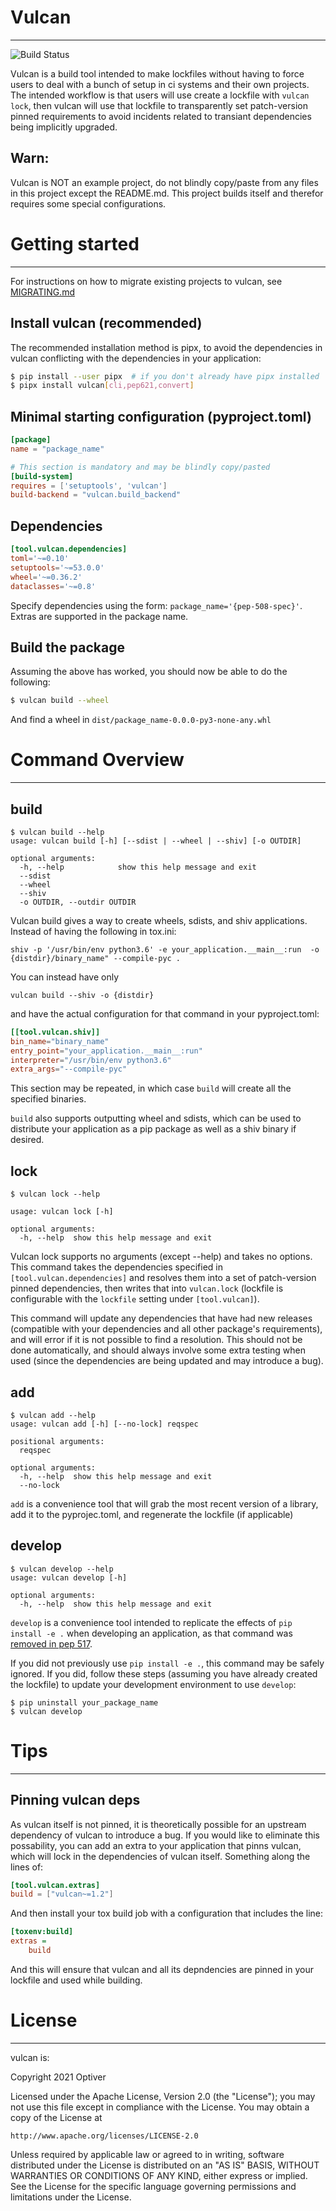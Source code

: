 # Vulcan

---

![Build Status](http://bamboo.ams.optiver.com/plugins/servlet/wittified/build-status/OP-VUL)

Vulcan is a build tool intended to make lockfiles without having to force users to deal with a bunch of setup 
in ci systems and their own projects. The intended workflow is that users will use create a lockfile with 
`vulcan lock`, then vulcan will use that lockfile to transparently set patch-version pinned requirements 
to avoid incidents related to transiant dependencies being implicitly upgraded.

## Warn:

Vulcan is NOT an example project, do not blindly copy/paste from any files in this project except the
README.md. This project builds itself and therefor requires some special configurations.

# Getting started

---

For instructions on how to migrate existing projects to vulcan, see [MIGRATING.md](./MIGRATING.md)

## Install vulcan (recommended)
The recommended installation method is pipx, to avoid the dependencies in vulcan conflicting with the 
dependencies in your application:

```bash
$ pip install --user pipx  # if you don't already have pipx installed
$ pipx install vulcan[cli,pep621,convert]
```

## Minimal starting configuration (pyproject.toml)

```toml
[package]
name = "package_name"

# This section is mandatory and may be blindly copy/pasted
[build-system]
requires = ['setuptools', 'vulcan']
build-backend = "vulcan.build_backend"
```

## Dependencies 

```toml
[tool.vulcan.dependencies]
toml='~=0.10'
setuptools='~=53.0.0'
wheel='~=0.36.2'
dataclasses='~=0.8'
```

Specify dependencies using the form: `package_name='{pep-508-spec}'`. Extras are supported in the package name.

## Build the package


Assuming the above has worked, you should now be able to do the following:

```bash
$ vulcan build --wheel
```

And find a wheel in `dist/package_name-0.0.0-py3-none-any.whl`

# Command Overview

---

## build

```
$ vulcan build --help
usage: vulcan build [-h] [--sdist | --wheel | --shiv] [-o OUTDIR]

optional arguments:
  -h, --help            show this help message and exit
  --sdist
  --wheel
  --shiv
  -o OUTDIR, --outdir OUTDIR
```

Vulcan build gives a way to create wheels, sdists, and shiv applications. Instead of having the following in
tox.ini:
```
shiv -p '/usr/bin/env python3.6' -e your_application.__main__:run  -o {distdir}/binary_name" --compile-pyc .
```

You can instead have only 
```
vulcan build --shiv -o {distdir}
```
and have the actual  configuration for that command in your pyproject.toml:

```toml
[[tool.vulcan.shiv]]
bin_name="binary_name"
entry_point="your_application.__main__:run"
interpreter="/usr/bin/env python3.6"
extra_args="--compile-pyc"
```

This section may be repeated, in which case `build` will create all the specified binaries.

`build` also supports outputting wheel and sdists, which can be used to distribute your application as a pip
package as well as a shiv binary if desired.

## lock

```
$ vulcan lock --help

usage: vulcan lock [-h]

optional arguments:
  -h, --help  show this help message and exit
```

Vulcan lock supports no arguments (except --help) and takes no options. This command takes the dependencies
specified in `[tool.vulcan.dependencies]` and resolves them into a set of patch-version pinned dependencies,
then writes that into `vulcan.lock` (lockfile is configurable with the `lockfile` setting under `[tool.vulcan]`).

This command will update any dependencies that have had new releases (compatible with your dependencies and
all other package's requirements), and will error if it is not possible to find a resolution. This should not
be done automatically, and should always involve some extra testing when used (since the dependencies are
being updated and may introduce a bug).

## add

```
$ vulcan add --help         
usage: vulcan add [-h] [--no-lock] reqspec                               
                                                                         
positional arguments:                                                    
  reqspec                                                                
                                                                         
optional arguments:                                                      
  -h, --help  show this help message and exit                            
  --no-lock                                                              
```

`add` is a convenience tool that will grab the most recent version of a library, add it to the pyprojec.toml,
and regenerate the lockfile (if applicable)

## develop

```
$ vulcan develop --help
usage: vulcan develop [-h]

optional arguments:
  -h, --help  show this help message and exit
```

`develop` is a convenience tool intended to replicate the effects of `pip install -e .` when developing an
application, as that command was [removed in pep 517](https://www.python.org/dev/peps/pep-0517/#get-requires-for-build-sdist).

If you did not previously use `pip install -e .`, this command may be safely ignored. If you did, follow these
steps (assuming you have already created the lockfile) to update your development environment to use `develop`:

```
$ pip uninstall your_package_name
$ vulcan develop
```

# Tips

---

## Pinning vulcan deps
As vulcan itself is not pinned, it is theoretically possible for an upstream dependency of vulcan to introduce
a bug. If you would like to eliminate this possability, you can add an extra to your application that pinns
vulcan, which will lock in the dependencies of vulcan itself. Something along the lines of:

```toml
[tool.vulcan.extras]
build = ["vulcan~=1.2"]
```

And then install your tox build job with a configuration that includes the line:

```ini
[toxenv:build]
extras = 
    build
```

And this will ensure that vulcan and all its depndencies are pinned in your lockfile and used while building.

# License

---

vulcan is:

Copyright 2021 Optiver

Licensed under the Apache License, Version 2.0 (the "License"); you may not use this file except in compliance
with the License. You may obtain a copy of the License at

```
http://www.apache.org/licenses/LICENSE-2.0
```

Unless required by applicable law or agreed to in writing, software distributed under the License is
distributed on an "AS IS" BASIS, WITHOUT WARRANTIES OR CONDITIONS OF ANY KIND, either express or implied. See
the License for the specific language governing permissions and limitations under the License.
